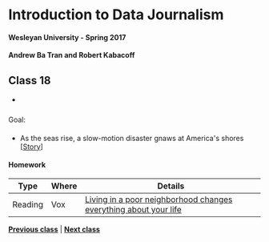 # Introduction to Data Journalism
  
#### Wesleyan University - Spring 2017
  
**Andrew Ba Tran and Robert Kabacoff**
  
## Class 18
 - 
                             
### 
                             
#### 
                             
Goal: 
                             
#### 

    
* As the seas rise, a slow-motion disaster gnaws at America's shores [[Story](http://www.reuters.com/investigates/special-report/waters-edge-the-crisis-of-rising-sea-levels/)]

#### Homework
                          
|Type|Where|Details|
|---|---|---|
|Reading|Vox|[Living in a poor neighborhood changes everything about your life](http://www.vox.com/2016/6/6/11852640/cartoon-poor-neighborhoods)|
                   
**[Previous class](class18.md)** | **[Next class](class20.md)**
